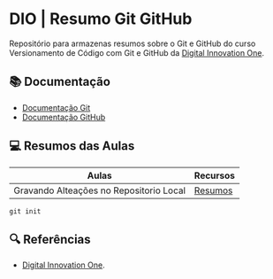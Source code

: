 # DIO | Resumo Git GitHub

Repositório para armazenas resumos sobre o Git e GitHub do curso Versionamento de Código com Git e GitHub da [Digital Innovation One](http://www.dio.me/).

## 📚 Documentação
 - [Documentação Git](http://git-scm.com/doc)
 - [Documentação GitHub](http://docs.github.com/)

## 💻 Resumos das Aulas

| Aulas | Recursos |
|-------|----------|
| Gravando Alteações no Repositorio Local | [Resumos]()
 

```
git init
```
## 🔍 Referências
- [Digital Innovation One]().

